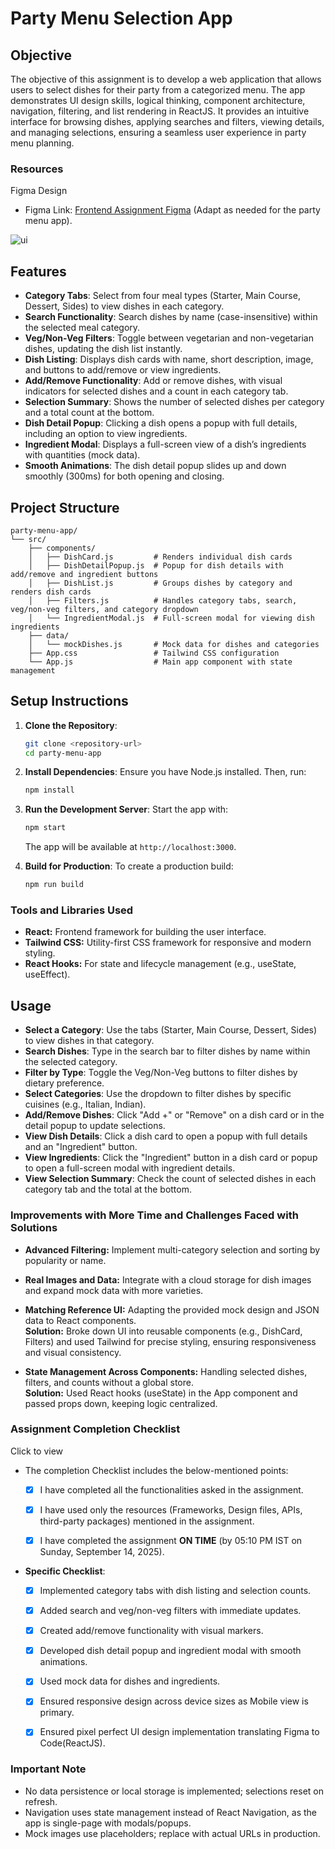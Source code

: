 # Party Menu Selection App

## Objective

The objective of this assignment is to develop a web application that allows users to select dishes for their party from a categorized menu. The app demonstrates UI design skills, logical thinking, component architecture, navigation, filtering, and list rendering in ReactJS. It provides an intuitive interface for browsing dishes, applying searches and filters, viewing details, and managing selections, ensuring a seamless user experience in party menu planning.

### Resources

Figma Design

- Figma Link: [Frontend Assignment Figma](https://www.figma.com/design/j7VAQnzrL435tnYiQP1bac/React-Native-Assignment?node-id=0-1&t=Ido2BfnGCEFnXvPT-1) (Adapt as needed for the party menu app).

![ui](images/preview.png)

## Features

- **Category Tabs**: Select from four meal types (Starter, Main Course, Dessert, Sides) to view dishes in each category.
- **Search Functionality**: Search dishes by name (case-insensitive) within the selected meal category.
- **Veg/Non-Veg Filters**: Toggle between vegetarian and non-vegetarian dishes, updating the dish list instantly.
- **Dish Listing**: Displays dish cards with name, short description, image, and buttons to add/remove or view ingredients.
- **Add/Remove Functionality**: Add or remove dishes, with visual indicators for selected dishes and a count in each category tab.
- **Selection Summary**: Shows the number of selected dishes per category and a total count at the bottom.
- **Dish Detail Popup**: Clicking a dish opens a popup with full details, including an option to view ingredients.
- **Ingredient Modal**: Displays a full-screen view of a dish’s ingredients with quantities (mock data).
- **Smooth Animations**: The dish detail popup slides up and down smoothly (300ms) for both opening and closing.

## Project Structure

```
party-menu-app/
└── src/
    ├── components/
    │   ├── DishCard.js         # Renders individual dish cards
    │   ├── DishDetailPopup.js  # Popup for dish details with add/remove and ingredient buttons
    │   ├── DishList.js         # Groups dishes by category and renders dish cards
    │   ├── Filters.js          # Handles category tabs, search, veg/non-veg filters, and category dropdown
    │   └── IngredientModal.js  # Full-screen modal for viewing dish ingredients
    ├── data/
    │   └── mockDishes.js       # Mock data for dishes and categories
    ├── App.css                 # Tailwind CSS configuration
    └── App.js                  # Main app component with state management
```

## Setup Instructions

1. **Clone the Repository**:
   ```bash
   git clone <repository-url>
   cd party-menu-app
   ```

2. **Install Dependencies**:
   Ensure you have Node.js installed. Then, run:
   ```bash
   npm install
   ```

3. **Run the Development Server**:
   Start the app with:
   ```bash
   npm start
   ```
   The app will be available at `http://localhost:3000`.

4. **Build for Production**:
   To create a production build:
   ```bash
   npm run build
   ```

### Tools and Libraries Used

- **React:** Frontend framework for building the user interface.
- **Tailwind CSS:** Utility-first CSS framework for responsive and modern styling.
- **React Hooks:** For state and lifecycle management (e.g., useState, useEffect).

## Usage

- **Select a Category**: Use the tabs (Starter, Main Course, Dessert, Sides) to view dishes in that category.
- **Search Dishes**: Type in the search bar to filter dishes by name within the selected category.
- **Filter by Type**: Toggle the Veg/Non-Veg buttons to filter dishes by dietary preference.
- **Select Categories**: Use the dropdown to filter dishes by specific cuisines (e.g., Italian, Indian).
- **Add/Remove Dishes**: Click "Add +" or "Remove" on a dish card or in the detail popup to update selections.
- **View Dish Details**: Click a dish card to open a popup with full details and an "Ingredient" button.
- **View Ingredients**: Click the "Ingredient" button in a dish card or popup to open a full-screen modal with ingredient details.
- **View Selection Summary**: Check the count of selected dishes in each category tab and the total at the bottom.


### Improvements with More Time and Challenges Faced with Solutions

- **Advanced Filtering:** Implement multi-category selection and sorting by popularity or name.

- **Real Images and Data:** Integrate with a cloud storage for dish images and expand mock data with more varieties.

- **Matching Reference UI:** Adapting the provided mock design and JSON data to React components.\
  **Solution:** Broke down UI into reusable components (e.g., DishCard, Filters) and used Tailwind for precise styling, ensuring responsiveness and visual consistency.

- **State Management Across Components:** Handling selected dishes, filters, and counts without a global store.\
  **Solution:** Used React hooks (useState) in the App component and passed props down, keeping logic centralized.

### Assignment Completion Checklist

Click to view

- The completion Checklist includes the below-mentioned points:
  - [x] I have completed all the functionalities asked in the assignment.

  - [x] I have used only the resources (Frameworks, Design files, APIs, third-party packages) mentioned in the assignment.

  - [x] I have completed the assignment **ON TIME** (by 05:10 PM IST on Sunday, September 14, 2025).
- **Specific Checklist**:
  - [x] Implemented category tabs with dish listing and selection counts.

  - [x] Added search and veg/non-veg filters with immediate updates.

  - [x] Created add/remove functionality with visual markers.

  - [x] Developed dish detail popup and ingredient modal with smooth animations.

  - [x] Used mock data for dishes and ingredients.

  - [x] Ensured responsive design across device sizes as Mobile view is primary.

  - [x] Ensured pixel perfect UI design implementation translating Figma to Code(ReactJS).

  
### Important Note

- No data persistence or local storage is implemented; selections reset on refresh.
- Navigation uses state management instead of React Navigation, as the app is single-page with modals/popups.
- Mock images use placeholders; replace with actual URLs in production.

